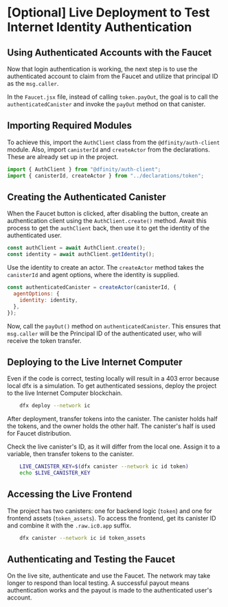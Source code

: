 # [Optional] Live Deployment to Test Internet Identity Authentication

## Using Authenticated Accounts with the Faucet

Now that login authentication is working, the next step is to use the authenticated account to claim from the Faucet and utilize that principal ID as the `msg.caller`.

In the `Faucet.jsx` file, instead of calling `token.payOut`, the goal is to call the `authenticatedCanister` and invoke the `payOut` method on that canister.

## Importing Required Modules

To achieve this, import the `AuthClient` class from the `@dfinity/auth-client` module. Also, import `canisterId` and `createActor` from the declarations. These are already set up in the project.

```js
import { AuthClient } from "@dfinity/auth-client";
import { canisterId, createActor } from "../declarations/token";
```

## Creating the Authenticated Canister

When the Faucet button is clicked, after disabling the button, create an authentication client using the `AuthClient.create()` method. Await this process to get the `authClient` back, then use it to get the identity of the authenticated user.

```js
const authClient = await AuthClient.create();
const identity = await authClient.getIdentity();
```

Use the identity to create an actor. The `createActor` method takes the `canisterId` and agent options, where the identity is supplied.

```js
const authenticatedCanister = createActor(canisterId, {
  agentOptions: {
    identity: identity,
  },
});
```

Now, call the `payOut()` method on `authenticatedCanister`. This ensures that `msg.caller` will be the Principal ID of the authenticated user, who will receive the token transfer.

## Deploying to the Live Internet Computer

Even if the code is correct, testing locally will result in a 403 error because local dfx is a simulation. To get authenticated sessions, deploy the project to the live Internet Computer blockchain.

```bash
    dfx deploy --network ic
```

After deployment, transfer tokens into the canister. The canister holds half the tokens, and the owner holds the other half. The canister's half is used for Faucet distribution.

Check the live canister's ID, as it will differ from the local one. Assign it to a variable, then transfer tokens to the canister.

```bash
    LIVE_CANISTER_KEY=$(dfx canister --network ic id token)
    echo $LIVE_CANISTER_KEY
```

## Accessing the Live Frontend

The project has two canisters: one for backend logic (`token`) and one for frontend assets (`token_assets`). To access the frontend, get its canister ID and combine it with the `.raw.ic0.app` suffix.

```bash
    dfx canister --network ic id token_assets
```

## Authenticating and Testing the Faucet

On the live site, authenticate and use the Faucet. The network may take longer to respond than local testing. A successful payout means authentication works and the payout is made to the authenticated user's account.
